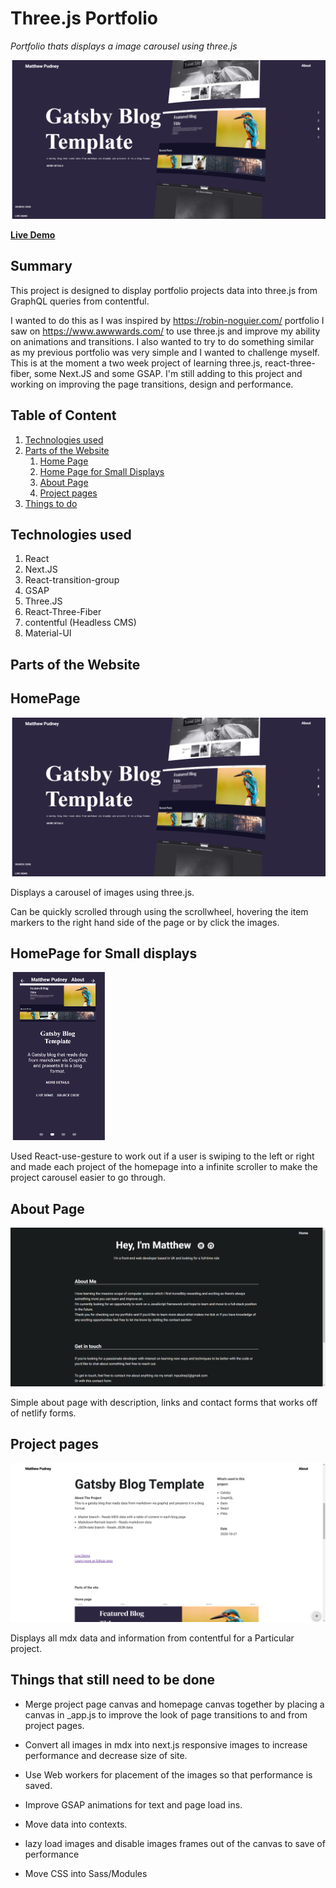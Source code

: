 # Three.js Portfolio

_Portfolio thats displays a image carousel using three.js_ 


![Home Page](./ReadMeImages/HomePage.png)

**[Live Demo]()**

## Summary
This project is designed to display portfolio projects data into three.js from GraphQL queries from contentful.

I wanted to do this as I was inspired by https://robin-noguier.com/ portfolio I saw on https://www.awwwards.com/ to use three.js and improve my ability on animations and transitions. I also wanted to try to do something similar as my previous portfolio was very simple and I wanted to challenge myself. This is at the moment a two week project of learning three.js, react-three-fiber, some Next.JS and some GSAP. I'm still adding to this project and working on improving the page transitions, design and performance.
## Table of Content
1. [Technologies used](Technologies-used)
2. [Parts of the Website](#Parts-of-the-website)
    1. [Home Page](#HomePage)
    2. [Home Page for Small Displays](#HomePage-for-Small-displays)  
    3. [About Page](#About-Page)
    4. [Project pages](#Project-pages)
4. [Things to do](#Things-to-do)



## Technologies used 
1. React
2. Next.JS
4. React-transition-group
5. GSAP
6. Three.JS
7. React-Three-Fiber
8. contentful (Headless CMS)
9. Material-UI

## Parts of the Website

## HomePage
![Home Page](./ReadMeImages/HomePage.png)

Displays a carousel of images using three.js. 

Can be quickly scrolled through using the scrollwheel, hovering the item markers to the right hand side of the page or by click the images.


## HomePage for Small displays

<img src="./ReadMeImages/HomePageSmall.png" width="30%" style="margin:auto">

Used React-use-gesture to work out if a user is swiping to the left or right and made each project of the homepage into a infinite scroller to make the project carousel easier to go through. 


## About Page
![Home Page](./ReadMeImages/AboutPage.png)

Simple about page with description, links and contact forms that works off of netlify forms.


## Project pages
![Project Page](./ReadMeImages/ProjectPages.png)

Displays all mdx data and information from contentful for a Particular project. 


## Things that still need to be done

* Merge project page canvas and homepage canvas together by placing a canvas in _app.js to improve the look of page transitions to and from project pages. 

* Convert all images in mdx into next.js responsive images to increase performance and decrease size of site.

* Use Web workers for placement of the images so that performance is saved.

* Improve GSAP animations for text and page load ins.

* Move data into contexts.

* lazy load images and disable images frames out of the canvas to save of performance

* Move CSS into Sass/Modules



